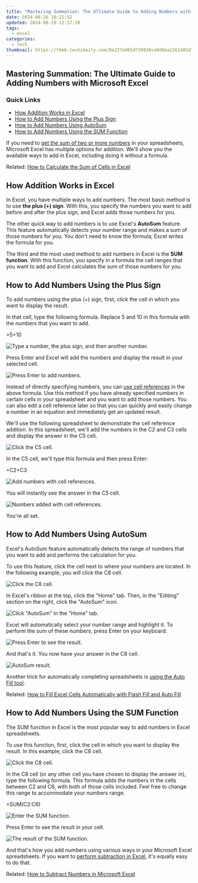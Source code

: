 ```yaml
---
title: "Mastering Summation: The Ultimate Guide to Adding Numbers with Microsoft Excel"
date: 2024-08-26 10:21:52
updated: 2024-08-29 12:17:28
tags:
  - excel
categories:
  - tech
thumbnail: https://thmb.techidaily.com/8e227e065d730938ce0d6ea2261402d78760be14848998b4f825537e8b545d45.jpg
---
```


## Mastering Summation: The Ultimate Guide to Adding Numbers with Microsoft Excel

### Quick Links

* [How Addition Works in Excel](https://article-helps.techidaily.com/audio-clarity-commandments-choosing-from-the-best-6-livestreaming-mics-for-2024/)
* [How to Add Numbers Using the Plus Sign](https://hardware-tips.techidaily.com/elevate-your-gameplay-with-a-crystal-clear-innocn-27-240hz-gaming-monitor-limited-offer-only-1amonth/)
* [How to Add Numbers Using AutoSum](https://activate-lock.techidaily.com/how-to-bypass-icloud-by-checkra1n-even-from-apple-iphone-12-pro-max-if-youve-tried-everything-by-drfone-ios/)
* [How to Add Numbers Using the SUM Function](https://youtube-webster.techidaily.com/ssential-steps-for-chromakey-magic/)

 If you need to [get the sum of two or more numbers](https://instagram-videos.techidaily.com/updated-steps-to-instagram-verification-and-fan-growth-in-under-150-characters/) in your spreadsheets, Microsoft Excel has multiple options for addition. We'll show you the available ways to add in Excel, including doing it without a formula.

Related: [How to Calculate the Sum of Cells in Excel](https://instagram-videos.techidaily.com/updated-steps-to-instagram-verification-and-fan-growth-in-under-150-characters/) 

##  How Addition Works in Excel

 In Excel, you have multiple ways to add numbers. The most basic method is to use **the plus (+) sign**. With this, you specify the numbers you want to add before and after the plus sign, and Excel adds those numbers for you.

 The other quick way to add numbers is to use Excel's **AutoSum** feature. This feature automatically detects your number range and makes a sum of those numbers for you. You don't need to know the formula; Excel writes the formula for you.

 The third and the most used method to add numbers in Excel is the **SUM function**. With this function, you specify in a formula the cell ranges that you want to add and Excel calculates the sum of those numbers for you.

##  How to Add Numbers Using the Plus Sign

 To add numbers using the plus (+) sign, first, click the cell in which you want to display the result.

 In that cell, type the following formula. Replace 5 and 10 in this formula with the numbers that you want to add.

=5+10

![Type a number, the plus sign, and then another number.](https://static1.howtogeekimages.com/wordpress/wp-content/uploads/2021/10/1-manually-add-numbers.png) 

 Press Enter and Excel will add the numbers and display the result in your selected cell.

![Press Enter to add numbers.](https://static1.howtogeekimages.com/wordpress/wp-content/uploads/2021/10/2-add-numbers-result.png) 

 Instead of directly specifying numbers, you can [use cell references](https://facebook-video-content.techidaily.com/new-in-2024-curated-list-of-top-20-prison-jail-memes-boosting-morale-on-social-platforms/) in the above formula. Use this method if you have already specified numbers in certain cells in your spreadsheet and you want to add those numbers. You can also edit a cell reference later so that you can quickly and easily change a number in an equation and immediately get an updated result.

 We'll use the following spreadsheet to demonstrate the cell reference addition. In this spreadsheet, we'll add the numbers in the C2 and C3 cells and display the answer in the C5 cell.

![Click the C5 cell.](https://static1.howtogeekimages.com/wordpress/wp-content/uploads/2021/10/3-select-c5-cell.png) 

 In the C5 cell, we'll type this formula and then press Enter:

=C2+C3

![Add numbers with cell references.](https://static1.howtogeekimages.com/wordpress/wp-content/uploads/2021/10/4-enter-cell-reference.png) 

 You will instantly see the answer in the C5 cell.

![Numbers added with cell references.](https://static1.howtogeekimages.com/wordpress/wp-content/uploads/2021/10/5-cell-reference-answer.png) 

 You're all set.

##  How to Add Numbers Using AutoSum

 Excel's AutoSum feature automatically detects the range of numbers that you want to add and performs the calculation for you.

 To use this feature, click the cell next to where your numbers are located. In the following example, you will click the C8 cell.

![Click the C8 cell.](https://static1.howtogeekimages.com/wordpress/wp-content/uploads/2021/10/6-select-c8-cell.png) 

 In Excel's ribbon at the top, click the "Home" tab. Then, in the "Editing" section on the right, click the "AutoSum" icon.

![Click "AutoSum" in the "Home" tab.](https://static1.howtogeekimages.com/wordpress/wp-content/uploads/2021/10/7-select-autosum.png) 

 Excel will automatically select your number range and highlight it. To perform the sum of these numbers, press Enter on your keyboard.

![Press Enter to see the result.](https://static1.howtogeekimages.com/wordpress/wp-content/uploads/2021/10/8-automatically-selected-range.png) 

 And that's it. You now have your answer in the C8 cell.

![AutoSum result.](https://static1.howtogeekimages.com/wordpress/wp-content/uploads/2021/10/9-autosum-result.png) 

 Another trick for automatically completing spreadsheets is [using the Auto Fill tool](https://location-social.techidaily.com/how-to-change-location-on-facebook-dating-for-your-honor-magic-6-drfone-by-drfone-virtual-android/).

Related: [How to Fill Excel Cells Automatically with Flash Fill and Auto Fill](https://location-social.techidaily.com/how-to-change-location-on-facebook-dating-for-your-honor-magic-6-drfone-by-drfone-virtual-android/) 

##  How to Add Numbers Using the SUM Function

 The SUM function in Excel is the most popular way to add numbers in Excel spreadsheets.

 To use this function, first, click the cell in which you want to display the result. In this example, click the C8 cell.

![Click the C8 cell.](https://static1.howtogeekimages.com/wordpress/wp-content/uploads/2021/10/10-click-c8-cell.png) 

 In the C8 cell (or any other cell you have chosen to display the answer in), type the following formula. This formula adds the numbers in the cells between C2 and C6, with both of those cells included. Feel free to change this range to accommodate your numbers range.

=SUM(C2:C6)

![Enter the SUM function.](https://static1.howtogeekimages.com/wordpress/wp-content/uploads/2021/10/11-enter-sum-function.png) 

 Press Enter to see the result in your cell.

![The result of the SUM function.](https://static1.howtogeekimages.com/wordpress/wp-content/uploads/2021/10/12-sum-function-result.png) 

 And that's how you add numbers using various ways in your Microsoft Excel spreadsheets. If you want to [perform subtraction in Excel](https://ios-unlock.techidaily.com/how-to-remove-flashlight-from-apple-iphone-12-mini-lock-screen-by-drfone-ios/), it's equally easy to do that.

Related: [How to Subtract Numbers in Microsoft Excel](https://ios-unlock.techidaily.com/how-to-remove-flashlight-from-apple-iphone-12-mini-lock-screen-by-drfone-ios/)

<ins class="adsbygoogle"
     style="display:block"
     data-ad-format="autorelaxed"
     data-ad-client="ca-pub-7571918770474297"
     data-ad-slot="1223367746"></ins>



<ins class="adsbygoogle"
     style="display:block"
     data-ad-client="ca-pub-7571918770474297"
     data-ad-slot="8358498916"
     data-ad-format="auto"
     data-full-width-responsive="true"></ins>
